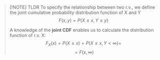 
> [!NOTE] TLDR
> To specify the relationship between two r.v., we define the joint cumulative probability distribution function of X and Y $$F(x,y)=P(X\leq x,Y\leq y)$$
> 
> A knowledge of the **joint CDF** enables us to calculate the distribution function of r.v. X:
> $$F_{X}(x)=P(X\leq x)=P(X\leq x,Y<\infty)=$$ $$=F(x,\infty)$$
